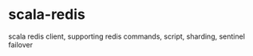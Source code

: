 scala-redis
===========

 scala redis client, supporting redis commands, script, sharding, sentinel failover
